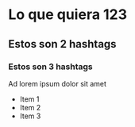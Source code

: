 # Lo que quiera 123

## Estos son 2 hashtags

### Estos son 3 hashtags

Ad lorem ipsum dolor sit amet

- Item 1
- Item 2
- Item 3
